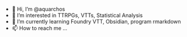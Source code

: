 - 👋 Hi, I’m @aquarchos
- 👀 I’m interested in TTRPGs, VTTs, Statistical Analysis 
- 🌱 I’m currently learning Foundry VTT, Obsidian, program rmarkdown
- 📫 How to reach me ...

<!---
aquarchos/aquarchos is a ✨ special ✨ repository because its `README.md` (this file) appears on your GitHub profile.
You can click the Preview link to take a look at your changes.
--->
